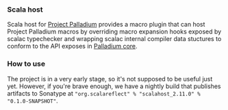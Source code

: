 ### Scala host

Scala host for [Project Palladium](http://scalamacros.org/news/2014/03/02/project-palladium.html) provides a
macro plugin that can host Project Palladium macros by overriding macro expansion hooks exposed
by scalac typechecker and wrapping scalac internal compiler data stuctures to conform to the API exposes in
[Palladium core](https://github.com/scalareflect/core).

### How to use

The project is in a very early stage, so it's not supposed to be useful just yet. However, if you're brave enough, we have a nightly build that publishes artifacts to Sonatype at `"org.scalareflect" % "scalahost_2.11.0" % "0.1.0-SNAPSHOT"`.
